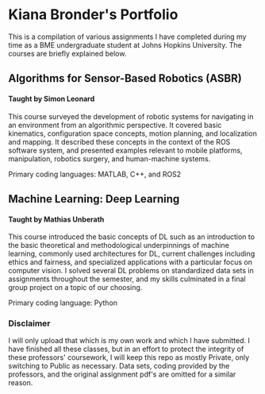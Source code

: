 # Kiana Bronder's Portfolio

This is a compilation of various assignments I have completed during my time as a BME undergraduate student at Johns Hopkins University. The courses are briefly explained below.

## Algorithms for Sensor-Based Robotics (ASBR)
#### Taught by Simon Leonard
This course surveyed the development of robotic systems for navigating in an environment from an algorithmic perspective. It covered basic kinematics, configuration space concepts, motion planning, and localization and mapping. It described these concepts in the context of the ROS software system, and presented examples relevant to mobile platforms, manipulation, robotics surgery, and human-machine systems.

Primary coding languages: MATLAB, C++, and ROS2

## Machine Learning: Deep Learning
#### Taught by Mathias Unberath
This course introduced the basic concepts of DL such as an introduction to the basic theoretical and methodological underpinnings of
machine learning, commonly used architectures for DL, current challenges including ethics and fairness, and specialized applications with a particular focus on computer vision. I solved several DL problems on standardized data sets in assignments throughout the semester, and my skills culminated in a final group project on a topic of our choosing.

Primary coding language: Python

### Disclaimer
I will only upload that which is my own work and which I have submitted. I have finished all these classes, but in an effort to protect the integrity of these professors' coursework, I will keep this repo as mostly Private, only switching to Public as necessary. Data sets, coding provided by the professors, and the original assignment pdf's are omitted for a similar reason.
